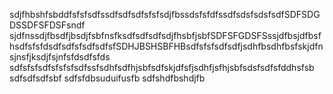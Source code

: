 sdjfhbshfsbddfsfsfsdfssdfsdfsdfsfsfsdjfbssdsfsfdfssdfsdsfsdsfsdfSDFSDGDSSDFSFDSFsndf sjdfnssdjfbsdfjbsdjfsbfnsfksdfsdfsdfsdjfhsbfjsbfSDFSFGDSFSssjdfbsjdfbsfhsdfsfsfdsdfsdfsfsdfsdfsfSDHJBSHSBFHBsdfsfsfsdfsdfjsdhfbsdhfbsfskjdfnsjnsfjksdjfsjnfsfdsdfsfds sdfsfsfsdfsfsfsfsdfssfsdhfsdfhjsbfsdfskjdfsfjsdhfjsfhjsbfsdsfsdfsfddhsfsb
sdfsdfsdfsbf
sdfsfdbsuduifusfb
sdfshdfbshdjfb
